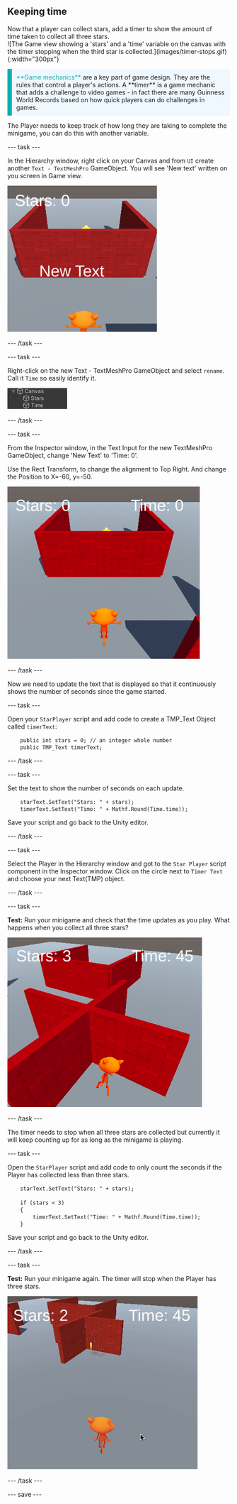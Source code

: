 ## Keeping time

<div style="display: flex; flex-wrap: wrap">
<div style="flex-basis: 200px; flex-grow: 1; margin-right: 15px;">
Now that a player can collect stars, add a timer to show the amount of time taken to collect all three stars. 
</div>
<div>
![The Game view showing a 'stars' and a 'time' variable on the canvas with the timer stopping when the third star is collected.](images/timer-stops.gif){:width="300px"}
</div>
</div>

<p style="border-left: solid; border-width:10px; border-color: #0faeb0; background-color: aliceblue; padding: 10px;">
<span style="color: #0faeb0">**Game mechanics**</span> are a key part of game design. They are the rules that control a player's actions. A **timer** is a game mechanic that adds a challenge to video games - in fact there are many Guinness World Records based on how quick players can do challenges in games.
</p>

The Player needs to keep track of how long they are taking to complete the minigame, you can do this with another variable. 

--- task ---

In the Hierarchy window, right click on your Canvas and from `UI` create another `Text - TextMeshPro` GameObject. You will see 'New text' written on you screen in Game view. 

![The Game view with a 'New text' UI text item showing across the screen.](images/new-timer.png)

--- /task ---

--- task ---

Right-click on the new Text - TextMeshPro GameObject and select `rename`. Call it `Time` so easily identify it.

![Renamed Time gameobject in Hierachy window](images/time-gameobject.png)

--- /task ---

--- task ---

From the Inspector window, in the Text Input for the new TextMeshPro GameObject, change 'New Text' to 'Time: 0'.

Use the Rect Transform, to change the alignment to Top Right. And change the Position to X=-60, y=-50.

![The Inspector window with Anchor presets dropdown showing top right and Pos x -60 and Pos Y - 50 updated](images/reposition-text-timer.png)

--- /task ---

Now we need to update the text that is displayed so that it continuously shows the number of seconds since the game started.

--- task ---

Open your `StarPlayer` script and add code to create a TMP_Text Object called `timerText`: 

```
    public int stars = 0; // an integer whole number
    public TMP_Text timerText;

```

--- /task ---

--- task ---

Set the text to show the number of seconds on each update.

```
    starText.SetText("Stars: " + stars);
    timerText.SetText("Time: " + Mathf.Round(Time.time));
```

Save your script and go back to the Unity editor. 

--- /task ---

--- task ---

Select the Player in the Hierarchy window and got to the `Star Player` script component in the Inspector window. Click on the circle next to `Timer Text` and choose your next Text(TMP) object. 

--- /task ---

--- task ---

**Test:** Run your minigame and check that the time updates as you play. What happens when you collect all three stars? 

![Game view with UI text showing 3 stars collected and time 45 seconds ](images/both-texts-updating.png)

--- /task ---

The timer needs to stop when all three stars are collected but currently it will keep counting up for as long as the minigame is playing. 

--- task ---

Open the `StarPlayer` script and add code to only count the seconds if the Player has collected less than three stars.

```
    starText.SetText("Stars: " + stars);

    if (stars < 3)
    {
        timerText.SetText("Time: " + Mathf.Round(Time.time));
    }
```

Save your script and go back to the Unity editor. 

--- /task ---

--- task ---

**Test:** Run your minigame again. The timer will stop when the Player has three stars. 

![The Game view showing the timer counting up from 45 and stopping at 47 when three stars are collected.](images/timer-stops.gif)

--- /task ---

--- save ---